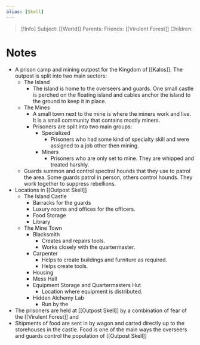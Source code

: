 ```yaml
---
alias: [Skell]
---
```

> [!Info]
> Subject: [[World]]
> Parents: 
> Friends: [[Virulent Forest]]
> Children: 


# Notes
- A prison camp and mining outpost for the Kingdom of [[Kalos]]. The outpost is split into two main sectors:
	- The Island
		- The island is home to the overseers and guards. One small castle is perched on the floating island and cables anchor the island to the ground to keep it in place.
	- The Mines
		- A small town next to the mine is where the miners work and live. It is a small community that contains mostly miners.
		- Prisoners are split into two main groups:
			- Specialized
				- Prisoners who had some kind of specialty skill and were assigned to a job other then mining.
			- Miners
				- Prisoners who are only set to mine. They are whipped and treated harshly. 
	- Guards summon and control spectral hounds that they use to patrol the area. Some guards patrol in person, others control hounds. They work together to suppress rebellions.
- Locations in [[Outpost Skell]]
	- The Island Castle
		- Barracks for the guards
		- Luxury rooms and offices for the officers.
		- Food Storage
		- Library
	- The Mine Town
		- Blacksmith
			- Creates and repairs tools.
			- Works closely with the quartermaster.
		- Carpenter
			- Helps to create buildings and furniture as required. 
			- Helps create tools.
		- Housing
		- Mess Hall
		- Equipment Storage and Quartermasters Hut
			- Location where equipment is distributed.
		- Hidden Alchemy Lab
			- Run by the 
- The prisoners are held at [[Outpost Skell]] by a combination of fear of the [[Virulent Forest]] and 
- Shipments of food are sent in by wagon and carted directly up to the storehouses in the castle. Food is one of the main ways the overseers and guards control the population of [[Outpost Skell]]